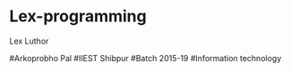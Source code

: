 # Lex-programming
Lex Luthor

#Arkoprobho Pal
#IIEST Shibpur
#Batch 2015-19
#Information technology
